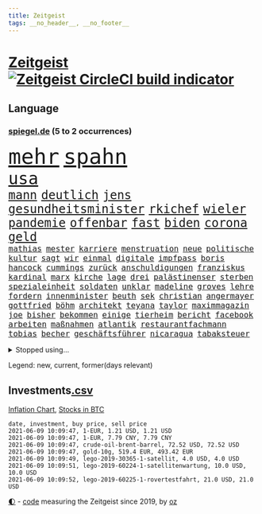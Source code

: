```yaml
---
title: Zeitgeist
tags: __no_header__, __no_footer__
---
```


# [Zeitgeist](https://oliz.io/zeitgeist/) [![Zeitgeist CircleCI build indicator](https://circleci.com/gh/ooz/zeitgeist.svg?style=shield)](https://circleci.com/gh/ooz/zeitgeist)

## Language

<h3><a href="https://www.spiegel.de" target="_blank">spiegel.de</a> (5 to 2 occurrences)</h3>
<p style="font-family:monospace">
<span style="font-size:32pt"><a href="news_links.html#mehr" class="current">mehr</a></span>
<span style="font-size:32pt"><a href="news_links.html#spahn" class="current">spahn</a></span>
<br>
<span style="font-size:25pt"><a href="news_links.html#usa" class="current">usa</a></span>
<br>
<span style="font-size:18pt"><a href="news_links.html#mann" class="current">mann</a></span>
<span style="font-size:18pt"><a href="news_links.html#deutlich" class="current">deutlich</a></span>
<span style="font-size:18pt"><a href="news_links.html#jens" class="current">jens</a></span>
<span style="font-size:18pt"><a href="news_links.html#gesundheitsminister" class="current">gesundheitsminister</a></span>
<span style="font-size:18pt"><a href="news_links.html#rkichef" class="current">rkichef</a></span>
<span style="font-size:18pt"><a href="news_links.html#wieler" class="current">wieler</a></span>
<span style="font-size:18pt"><a href="news_links.html#pandemie" class="current">pandemie</a></span>
<span style="font-size:18pt"><a href="news_links.html#offenbar" class="current">offenbar</a></span>
<span style="font-size:18pt"><a href="news_links.html#fast" class="current">fast</a></span>
<span style="font-size:18pt"><a href="news_links.html#biden" class="current">biden</a></span>
<span style="font-size:18pt"><a href="news_links.html#corona" class="current">corona</a></span>
<span style="font-size:18pt"><a href="news_links.html#geld" class="current">geld</a></span>
<br>
<span style="font-size:12pt"><a href="news_links.html#mathias" class="current">mathias</a></span>
<span style="font-size:12pt"><a href="news_links.html#mester" class="new">mester</a></span>
<span style="font-size:12pt"><a href="news_links.html#karriere" class="current">karriere</a></span>
<span style="font-size:12pt"><a href="news_links.html#menstruation" class="current">menstruation</a></span>
<span style="font-size:12pt"><a href="news_links.html#neue" class="current">neue</a></span>
<span style="font-size:12pt"><a href="news_links.html#politische" class="current">politische</a></span>
<span style="font-size:12pt"><a href="news_links.html#kultur" class="current">kultur</a></span>
<span style="font-size:12pt"><a href="news_links.html#sagt" class="current">sagt</a></span>
<span style="font-size:12pt"><a href="news_links.html#wir" class="current">wir</a></span>
<span style="font-size:12pt"><a href="news_links.html#einmal" class="current">einmal</a></span>
<span style="font-size:12pt"><a href="news_links.html#digitale" class="current">digitale</a></span>
<span style="font-size:12pt"><a href="news_links.html#impfpass" class="current">impfpass</a></span>
<span style="font-size:12pt"><a href="news_links.html#boris" class="current">boris</a></span>
<span style="font-size:12pt"><a href="news_links.html#hancock" class="current">hancock</a></span>
<span style="font-size:12pt"><a href="news_links.html#cummings" class="current">cummings</a></span>
<span style="font-size:12pt"><a href="news_links.html#zurück" class="current">zurück</a></span>
<span style="font-size:12pt"><a href="news_links.html#anschuldigungen" class="current">anschuldigungen</a></span>
<span style="font-size:12pt"><a href="news_links.html#franziskus" class="current">franziskus</a></span>
<span style="font-size:12pt"><a href="news_links.html#kardinal" class="current">kardinal</a></span>
<span style="font-size:12pt"><a href="news_links.html#marx" class="current">marx</a></span>
<span style="font-size:12pt"><a href="news_links.html#kirche" class="current">kirche</a></span>
<span style="font-size:12pt"><a href="news_links.html#lage" class="current">lage</a></span>
<span style="font-size:12pt"><a href="news_links.html#drei" class="current">drei</a></span>
<span style="font-size:12pt"><a href="news_links.html#palästinenser" class="current">palästinenser</a></span>
<span style="font-size:12pt"><a href="news_links.html#sterben" class="current">sterben</a></span>
<span style="font-size:12pt"><a href="news_links.html#spezialeinheit" class="new">spezialeinheit</a></span>
<span style="font-size:12pt"><a href="news_links.html#soldaten" class="current">soldaten</a></span>
<span style="font-size:12pt"><a href="news_links.html#unklar" class="current">unklar</a></span>
<span style="font-size:12pt"><a href="news_links.html#madeline" class="new">madeline</a></span>
<span style="font-size:12pt"><a href="news_links.html#groves" class="new">groves</a></span>
<span style="font-size:12pt"><a href="news_links.html#lehre" class="current">lehre</a></span>
<span style="font-size:12pt"><a href="news_links.html#fordern" class="current">fordern</a></span>
<span style="font-size:12pt"><a href="news_links.html#innenminister" class="current">innenminister</a></span>
<span style="font-size:12pt"><a href="news_links.html#beuth" class="new">beuth</a></span>
<span style="font-size:12pt"><a href="news_links.html#sek" class="new">sek</a></span>
<span style="font-size:12pt"><a href="news_links.html#christian" class="current">christian</a></span>
<span style="font-size:12pt"><a href="news_links.html#angermayer" class="new">angermayer</a></span>
<span style="font-size:12pt"><a href="news_links.html#gottfried" class="new">gottfried</a></span>
<span style="font-size:12pt"><a href="news_links.html#böhm" class="current">böhm</a></span>
<span style="font-size:12pt"><a href="news_links.html#architekt" class="current">architekt</a></span>
<span style="font-size:12pt"><a href="news_links.html#teyana" class="new">teyana</a></span>
<span style="font-size:12pt"><a href="news_links.html#taylor" class="current">taylor</a></span>
<span style="font-size:12pt"><a href="news_links.html#maximmagazin" class="new">maximmagazin</a></span>
<span style="font-size:12pt"><a href="news_links.html#joe" class="current">joe</a></span>
<span style="font-size:12pt"><a href="news_links.html#bisher" class="current">bisher</a></span>
<span style="font-size:12pt"><a href="news_links.html#bekommen" class="current">bekommen</a></span>
<span style="font-size:12pt"><a href="news_links.html#einige" class="current">einige</a></span>
<span style="font-size:12pt"><a href="news_links.html#tierheim" class="current">tierheim</a></span>
<span style="font-size:12pt"><a href="news_links.html#bericht" class="current">bericht</a></span>
<span style="font-size:12pt"><a href="news_links.html#facebook" class="current">facebook</a></span>
<span style="font-size:12pt"><a href="news_links.html#arbeiten" class="current">arbeiten</a></span>
<span style="font-size:12pt"><a href="news_links.html#maßnahmen" class="current">maßnahmen</a></span>
<span style="font-size:12pt"><a href="news_links.html#atlantik" class="current">atlantik</a></span>
<span style="font-size:12pt"><a href="news_links.html#restaurantfachmann" class="new">restaurantfachmann</a></span>
<span style="font-size:12pt"><a href="news_links.html#tobias" class="current">tobias</a></span>
<span style="font-size:12pt"><a href="news_links.html#becher" class="new">becher</a></span>
<span style="font-size:12pt"><a href="news_links.html#geschäftsführer" class="current">geschäftsführer</a></span>
<span style="font-size:12pt"><a href="news_links.html#nicaragua" class="new">nicaragua</a></span>
<span style="font-size:12pt"><a href="news_links.html#tabaksteuer" class="current">tabaksteuer</a></span>
</p>
<details>
<summary>Stopped using...</summary>
<p class="former" style="font-size:12pt">
regel(232) verstorbenen(232) 05(231) mainz(231) spitzenspiel(231) atmosphäre(230) flaschen(230) podium(230) schlimm(230) tötete(230) unentschieden(230) versorgt(230) zurzeit(230) ausschreitungen(229) geistliche(229) gemessen(229) gesundheit(229) moderna(229) rollstuhl(229) videos(229) volker(229) zufrieden(229) bundesverwaltungsgericht(228) gefährden(228) gleichberechtigung(228) kriminellen(228) landesregierung(228) mitunter(228) ronald(228) weichen(228) 37(227) besetzt(227) bidens(227) bußgeld(227) coronainfektionen(227) jonas(227) kultusministerkonferenz(227) kurzfristig(227) lebenslanger(227) mächtigsten(227) nahverkehr(227) osteuropa(227) rettungsschiff(227) schwierigen(227) seltener(227) spitzentitel(227) spuren(227) teure(227) verbands(227) ausgangssperre(226) bmw(226) dach(226) ehre(226) einsparen(226) erscheinen(226) fischer(226) frank(226) gelegenheit(226) gelegt(226) geschäft(226) herrscht(226) hessens(226) hinterlassen(226) kita(226) mediziner(226) philippinen(226) prüfung(226) verschiebt(226) väter(226) werben(226) witz(226) wütet(226) überprüft(226) 5(225) abends(225) auseinander(225) ausgang(225) bayerische(225) entwurf(225) gastgeber(225) goretzka(225) kurzem(225) lustig(225) nannte(225) psg(225) rechtsextremismus(225) republikanische(225) schweigt(225) strafstoß(225) städte(225) veränderte(225) weise(225) übergang(225) angeordnet(224) ans(224) ard(224) bundesebene(224) bus(224) dauerhaft(224) eingestuft(224) einstigen(224) enorm(224) erlassen(224) erleben(224) finanziell(224) fußballs(224) führende(224) gesundheitssystem(224) herausforderer(224) kalifornien(224) kompliziert(224) kooperiert(224) lübcke(224) mailand(224) medikamente(224) regisseurin(224) richten(224) sascha(224) sonntagmorgen(224) versehentlich(224) diskussion(223) drauf(223) einzelhandel(223) elektroauto(223) entschuldigt(223) gekostet(223) gewohnt(223) gutachten(223) juan(223) jubiläum(223) leipziger(223) niveau(223) oma(223) onlinehandel(223) plattformen(223) quartal(223) strikte(223) umsatzplus(223) wald(223) wünschen(223) 180(222) armut(222) begründung(222) bewährung(222) bildet(222) coronahotspot(222) ehren(222) elektroautos(222) geboren(222) giftanschlag(222) laden(222) merkt(222) nfl(222) radfahrer(222) rassistische(222) rassistischer(222) subventionen(222) trieb(222) warnte(222) aufsichtsrat(221) babys(221) bahnhof(221) befragt(221) befreiung(221) fußballprofi(221) gebe(221) gewerkschaften(221) gladbach(221) illegalen(221) jagd(221) jedenfalls(221) lagen(221) mangelt(221) negativ(221) spott(221) verärgert(221) zählen(221) 29(220) beschimpft(220) erbe(220) impfbereitschaft(220) kleines(220) morde(220) regisseur(220) riesige(220) schwangere(220) sportdirektor(220) augenzeugen(219) ausgewertet(219) deutet(219) fließt(219) gebaut(219) gewaltsam(219) infektion(219) klingbeil(219) matteo(219) milde(219) nahezu(219) sexismus(219) sprecher(219) verfilmt(219) vorliegt(219) 13jähriger(218) 43(218) angemessen(218) aufnahme(218) erhielt(218) house(218) infektionsrisiko(218) kleiner(218) kneipe(218) korrekt(218) krankheit(218) rassistischen(218) verschieben(218) zentralen(218) überraschung(218) absolut(217) aufbruch(217) besiegte(217) endgültig(217) erzgebirge(217) grünheide(217) halben(217) inszenierung(217) mitgliedschaft(217) männliche(217) nächtliche(217) rutschen(217) schlicht(217) update(217) werbung(217) wären(217) beschäftigen(216) brachen(216) bremst(216) innere(216) kehrte(216) m(216) massenhaft(216) sauerstoff(216) streng(216) terroristischen(216) viertelfinale(216) zucker(216) überfallen(216) 400000(215) aufholjagd(215) ausbau(215) coronatoten(215) deutschem(215) enkelin(215) feuerwehrleute(215) gesunden(215) handelsabkommen(215) nerven(215) pipeline(215) satz(215) stock(215) via(215) wohnt(215) wurzeln(215) atem(214) fernen(214) jahrhundert(214) lieferten(214) verabreicht(214) 52(213) coronaerkrankung(213) coronapolitik(213) entscheidend(213) hölle(213) inhaftiert(213) monatelangen(213) niederlande(213) offizielle(213) rekonstruiert(213) sprengsatz(213) verteidigen(213) wende(213) zusammenstößen(213) 11000(212) elektrische(212) entließ(212) gemalt(212) gletscher(212) hielten(212) josé(212) neuwagen(212) wahnsinn(212) ankara(211) dieselskandal(211) edward(211) franzose(211) kluge(211) psychische(211) robben(211) solange(211) uefa(211) wochenüberblick(211) autoindustrie(210) einsetzen(210) genauso(210) hilfspaket(210) migration(210) müde(210) olympiasieger(210) schwärmt(210) sportvorstand(210) verschwörung(210) warm(210) wohnzimmer(210) alarmierte(209) alternative(209) clemens(209) fakten(209) halb(209) illegales(209) leitete(209) schicken(209) 28(208) coronaviren(208) emails(208) gefangene(208) koma(208) 2006(207) aktie(207) aufarbeitung(207) bewusstlos(207) mitnehmen(207) potenzial(207) testet(207) treiben(207) ergibt(206) gittern(206) inzidenzwert(206) küstenwache(206) moritz(206) treue(206) weckt(206) 900(205) bangkok(205) doha(205) eingeführt(205) erwischt(205) jene(205) kostenlos(205) nennen(205) plastikmüll(205) rose(205) traut(205) bedingt(204) erkannt(204) norwegens(204) pjöngjang(204) porsche(204) unterschied(204) zusammenstoß(204) überleben(204) abhängigkeit(203) angepasst(203) architekten(203) betrifft(203) bevorstehen(203) coronazeit(203) exfrau(203) gästen(203) hinten(203) kickers(203) samstagmorgen(203) tabellenführer(203) unregelmäßigkeiten(203) beantworten(202) demonstrierende(202) deutliches(202) fortuna(202) führenden(202) hängen(202) iphone(202) iphones(202) sozialdemokraten(202) amtierende(201) antigenschnelltests(201) bäume(201) englands(201) halbe(201) infektionsgeschehen(201) menschlich(201) nation(201) pandemiebekämpfung(201) saintgermain(201) verklagen(201) erfinderisch(200) materialien(200) me(200) menschenrechtsverletzungen(200) papier(200) rettung(200) strengen(200) tvserie(200) bartsch(199) brandenburger(199) eroberte(199) klassische(199) konferenz(199) meines(199) strenger(199) verzeichnet(199) vorbereiten(199) durchgeführt(198) ergebnissen(198) erpressung(198) generalbundesanwalt(198) hessischen(198) landesweiten(198) samt(198) schulpolitik(198) 2025(197) agent(197) astronauten(197) aufgestellt(197) beauftragt(197) bewegungsfreiheit(197) nachts(197) optimismus(197) topteams(197) falscher(196) würzburger(196) befasst(195) gesichert(195) keeper(195) parteifreund(195) programme(195) ungeklärt(195) albtraum(194) ball(194) gedränge(194) gleichen(194) nervosität(194) psychisch(194) startete(194) verzeichnen(194) auszählung(193) erstickt(193) flughafens(193) fähigkeiten(193) neymar(193) pleite(193) titelgewinn(193) benötigte(192) gleichauf(192) jadon(192) dutzend(191) handy(191) klang(191) night(191) zugenommen(191) 66(190) khan(190) nirgendwo(190) supermärkten(190) verfolger(190) barça(189) dhabi(189) einblick(189) ernährung(189) populisten(189) telefonieren(189) vergabe(189) aufgabe(188) fabrice(188) frontexchef(188) leggeri(188) musikerin(188) votum(188) coronastudie(187) flüchtete(187) unionspolitiker(187) verkündeten(187) abgeschlossen(186) mourinho(186) vermeidet(186) verringert(186) warnapp(186) akten(185) grenzschützer(185) mafiosi(185) stehlen(185) verlegen(185) 165(184) anfühlt(184) dreharbeiten(184) ermordete(184) gerichtsentscheidung(184) illegaler(184) dr(183) geschah(183) vizekanzler(183) abstiegskampf(182) coronapatienten(182) herausforderungen(182) herum(182) mobilisiert(182) patzt(182) wechselunterricht(182) 91(181) beliebtesten(181) male(181) sank(180) spiegelteam(180) teilnehmern(180) voraussetzung(180) voraussichtlich(180) atalanta(179) erhielten(179) smartphones(179) ausgaben(178) golfstar(178) impfpflicht(178) links(178) drückt(177) entbrannt(177) märtyrer(177) offenem(177) anderswo(176) mohamed(176) sand(176) susanne(176) dorf(175) eingeliefert(175) erlaubte(175) rollstuhlfahrer(175) spacex(175) spektakulärer(175) topspiel(174) verwaltung(174) ausgetragen(173) verpflichtend(173) wasserstoff(173) armen(172) ausgeblieben(172) bayerisches(172) betrieben(172) hast(171) privatpersonen(171) empfänger(170) kreativität(170) 56(169) attraktiv(169) beitreten(169) elektromobilität(169) garantiert(169) tolle(169) ussängerin(169) ausgesehen(168) best(168) regierenden(168) uwe(168) ausverkauf(167) clooney(167) noah(167) reisebeschränkungen(167) unverzichtbar(167) offener(166) rätselhafter(165) as(164) begleiter(164) coronaimpfzentrum(164) italienischer(164) pfefferspray(164) warme(164) bist(163) kollabieren(163) krach(163) mobilität(163) randalierer(163) außergewöhnlichen(162) gesundheitsministers(161) kaisers(161) titelkampf(161) ablenkung(160) groben(160) größe(160) impfstoffhersteller(160) ipads(160) last(160) schätze(160) 'ndrangheta(159) berühmtesten(159) cambridge(159) hitler(159) jessica(159) offenbarte(159) regelmäßig(159) angestellten(158) frehse(158) helmut(158) trainerin(158) ärmelkanal(158) frontexskandal(157) beruft(156) opa(156) vertrauten(156) bundesagentur(155) krawalle(155) verlorene(155) erfüllung(154) coronaparty(153) lawinen(153) loslegen(153) aufträge(152) brutalen(152) gerechter(152) strahlt(152) willi(152) berühren(151) erben(151) unfällen(151) 15jährige(150) biontech/pfizer(150) kohlenmonoxidvergiftung(150) schiffe(150) inhaltlich(149) astrazenecaimpfstoff(148) berührt(148) größenwahnsinnig(148) impfdosis(148) morrison(148) schauspielern(148) errechnet(147) raumfahrtunternehmen(147) seeleute(147) überforderte(147) überforderung(147) beifahrer(146) coronakosten(146) fünftel(146) vorbehalte(146) würzburg(146) drinnen(145) politikers(145) vorwurfs(145) exuspräsident(144) festgesetzt(144) würdigt(144) abhilfe(143) entführte(143) harren(143) rüstet(142) unternehmerin(142) curevac(141) eingeweiht(141) streamingdienste(141) häfen(140) ios(140) attest(139) coronabedingungen(139) schreien(139) belohnt(138) fußgängerzonen(138) marie(138) motorroller(138) palace(138) pandemiejahr(138) portugiesen(138) gewollt(137) gottschalk(137) hungern(137) dankt(136) legenden(135) quält(135) rädern(135) entgehen(133) sonderweg(133) ankurbeln(132) euvertreter(132) fünfmal(132) motors(132) anfällig(131) großvater(131) rituale(131) systematisch(131) einreisebeschränkungen(130) freistellung(130) jazzmusiker(130) schlaf(130) schwangerschaftsabbrüche(130) strafanzeige(130) verbleibenden(130) ach(129) entschärfung(129) verbraucht(129) begünstigt(128) zweitligisten(128) pink(127) schachzug(127) spielefirma(127) statistiker(127) anzukurbeln(126) nrwregierung(126) hacken(124) leuchtet(124) abfahrt(123) laptop(123) verbrauch(123) fulham(122) heimatland(122) neunte(122) tübinger(122) eingekauft(121) schulöffnungen(121) unheimlich(121) weißer(121) englischer(120) grafik(120) rasche(120) rektor(120) trümmerteile(120) covidimpfung(119) filmemacher(119) scheiden(119) 72jähriger(118) angelaufen(118) entscheidender(117) eleganz(116) gewalttätigen(115) großartig(115) jakob(115) langjährige(115) behält(114) ussender(114) 22jährige(113) ausflüge(113) kriegsschiffe(113) martialischen(113) anna(112) blockierten(112) fuhren(112) 00(111) autobauer(111) diagnose(111) kindergeburtstag(111) peilt(111) verstieß(111) generalstaatsanwaltschaft(110) konzernmutter(110) präparat(110) schlafen(109) sicherheitsrisiko(109) stapeln(109) unterscheidet(109) 73jährige(108) geheimen(108) langzeitherrscher(108) andy(107) fotografiert(107) kennedy(107) dacia(106) berger(105) verschossen(105) goldbarren(104) scherzt(104) homeschooling(103) missverstanden(103) packung(102) lieferprobleme(101) unausweichlich(101) ausstellung(100) coronamutanten(100) dogecoin(100) fahrten(100) pool(100) reihenweise(100) viral(100) aue(99) pubertät(99) sicherheitskräften(99) weltkriegsbomben(99) nützen(98) drucken(97) kommentaren(97) kragen(97) losgegangen(97) metzelder(97) barrieren(96) einreiseverbote(96) flüsse(96) frühwarnsystem(96) ergab(95) nutzern(95) grandios(94) härtesten(94) nebenwirkung(94) neonazis(94) schlachtfeld(94) seen(94) stromnetz(94) vergewaltigte(94) flächendeckende(93) napoleon(93) machtlosigkeit(92) sylt(92) umfunktioniert(92) chaotisch(91) fehlendes(91) friseur(91) gefeierte(91) opel(91) reißen(91) selbsttests(91) uspharmakonzern(91) 730000(90) angekündigte(90) can't(90) fbibeamte(90) filmte(90) korsen(90) magische(90) siegeszug(90) turniersieg(90) altenpflege(89) büchershow(89) esa(89) eugen(89) faszinierenden(89) hope(89) taktischen(89) thermometer(89) einräumt(88) eliteuniversität(88) emirat(88) herthas(88) sommerurlaub(88) ausgebildet(87) dünne(87) fahrradunfall(87) gereicht(87) lehrern(87) muscheln(87) albas(86) ehrliche(86) geiselnahme(86) grebe(86) rainald(86) sexistische(86) snacks(86) straffrei(86) unverständliche(86) austausch(85) bundestagskandidatur(85) hatespeech(85) hauptgrund(85) höhle(85) salihamidžić(85) thematisieren(85) behördenchef(84) ksc(84) längerem(84) montagmorgen(84) onlinevorlesungen(84) quadrat(84) schub(84) spiegelenthüllungen(84) station(84) traditionell(84) ungeahnte(84) unzureichend(84) aufsicht(83) j(83) oprah(83) regionalwahl(83) spektakuläres(83) teslachefs(83) teslagründer(83) umgangs(83) winfrey(83) 313(82) diverse(82) frauenarzt(82) helikopter(82) herren(82) neuanfang(82) rettungskräften(82) siebtem(82) beliebteste(81) rückhalt(81) co₂einsparungen(80) günstig(80) liechtenstein(80) neunten(80) victoria(80) vordrängeln(80) dose(79) flüchtlingskrise(79) komplott(79) typ(79) deckung(78) erneuerbaren(78) freiheitsstrafen(78) hinderliche(78) süßigkeiten(78) beerbt(77) emilia(77) missgeschick(77) blume(76) egoismus(76) einstimmig(76) förderschulen(76) motivierter(76) regionalen(76) traumtor(76) unbeschadet(76) vorbestrafter(76) zulieferer(76) überdacht(76) anwender(75) lópez(75) verzeichnete(75) gebührt(74) kreuz(74) lehrkräften(74) marsmission(74) people(74) schwitzen(74) unmoralisch(74) wiedersehen(74) 42jähriger(73) coronablues(73) dfbpräsidenten(73) ingenuity(73) klopps(73) spannendes(73) coronahelden(72) impfberechtigte(72) klafft(72) kreitmayr(72) militärregierung(72) grundstein(71) hiesige(71) krone(71) privates(71) zürich(71) maren(70) tagebuch(70) brigadegeneral(69) gewicht(69) immobilienkonzern(69) katalanen(69) korn(69) musikern(69) patentschutz(69) ruckelnde(69) rum(69) snp(69) unerlaubt(69) zubereitet(69) angestellt(68) ellie(68) flasche(68) goulding(68) großmutter(68) nationaltorwart(68) polemik(68) privilegiert(68) senior(68) wagemutig(68) wal(68) duterte(67) hahn(67) nachrichtendienste(67) schottlands(67) steuerte(67) wmvergabe(67) einsätzen(66) niederlegen(66) berkshire(65) eintreten(65) freizugeben(65) hathaway(65) trollen(65) abfedern(64) angeht(64) einstecken(64) friedlich(64) portugals(64) reha(64) strecken(64) brexitstreit(63) bryson(63) dechambeau(63) diverser(63) klimafreundlich(63) maskengeschäften(63) schlechtem(63) aufstellung(62) kuchen(62) marvin(62) mexikanischen(62) polizeieinsätze(62) tariflöhne(62) unverantwortlich(62) volksabstimmung(62) zugewanderte(62) astrazenecavakzine(61) ausfuhr(61) birthday(61) gekippt(61) lahm(61) streitgespräch(61) todes(61) umkämpftes(61) vermittelte(61) bobic(60) dfbpokalhalbfinale(60) fredi(60) fäuste(60) rangers(60) südamerika(60) widersprüchliche(60) wittern(60) absprachen(59) diplomatie(59) drohschreiben(59) ethikrats(59) mental(59) provokanten(59) südosten(59) qrcode(58) spiegelkorrespondent(58) achtsamkeit(57) kaiserslautern(57) solarstrom(57) wobei(56) zuweilen(56) company(55) ebaykleinanzeigen(55) lebendigen(55) marihuana(55) oakland(55) segnen(55) spdminister(55) harvard(54) platzte(54) trophäen(54) vorübergehende(54) waldbränden(54) angehalten(53) arbeitskosten(53) missglückten(53) teilzeit(53) wildwuchs(53) abstandsregeln(52) erklärungsnot(52) erschaffen(52) eröffneten(52) freigeben(52) henning(52) iglesias(51) coronainzidenz(50) dementieren(50) förderpaket(50) münchnern(50) siegburg(50) bundessozialgericht(49) nachhilfemilliarde(49) nicolai(49) ussüdgrenze(49) grünschwarz(48) tatmotiv(48) abverlangt(47) apu(47) krankgemeldet(47) simpsons(47) bewegten(46) mobilfunk(46) schlägereien(46) sofortiges(46) bghentscheidung(45) dingen(45) kurzes(45) nio(45) scheidungen(45) 5500(44) abel(44) entfernten(44) motorsport(44) rekordtief(44) südgrenze(44) bobby(43) eskalierter(43) grundschulkinder(43) hotelöffnungen(43) malt(43) onlinebanking(43) raubüberfall(43) alfa(42) ansprüchen(42) dominierten(42) eisner(42) fellner(42) reedereien(42) romeo(42) 1400(41) formel1qualifying(41) kolonialismus(41) siegerstraße(41) auswärtiges(40) libysche(40) problemfall(40) stolperte(40) weckte(40) begrenzung(39) expolizisten(39) gesegnet(39) insulaner(38) labourpartei(38) pilotprojekte(38) bezeichneten(37) geldgeber(37) hauch(36) holzweg(36) mädchentraum(36) neuerdings(36) aufständische(35) burnoutrisiko(35) dj(35) drittstaaten(35) femizid(35) marketing(35) münchnerinnen(35) spielbeginn(35) suezkanalblockade(35) fachgerecht(34) kabinettskollegen(33) klimaneutralität(33) pochen(33) beleidigend(32) stocken(32) zidane(32) zinédine(32) rückzahlung(31) terrorverdachts(31) weltberühmte(31) aufhören(30) geisterwaffen(30) kopfhörer(30) misst(30) onkel(30) passagieren(30) schwergetan(30) talentiert(30) verwechselt(30) blinkt(29) kaiserin(29) könige(29) vereinigung(29) dog(28) flexibilität(28) imbissbude(28) sehnt(28) adi(27) behoben(27) düsseldorfer(27) herzanfall(27) hütter(27) längste(27) manila(27) pokalhalbfinale(27) vorgetäuscht(27) welthandel(27) zugreifen(27) 1896(26) dachstuhl(26) hochstapler(26) pflaster(26) hinsicht(25) revolutionsgarden(25) vortäuschen(25) angeschlossen(24) thron(24) cyberangriffe(23) fix(23) gereizt(23) kohlendioxid(23) rechtsterroristische(23) saint(23) spaziert(23) superreiche(23) bundesgesetz(22) dingfest(22) hinterleute(22) kalkulierte(22) sleepy(22) stimmungsbild(22) traumstart(22) koeman(21) komplizenschaft(21) fraktionssitzung(20) narzisst(20) gründungsmitglieder(19) klimadiskussion(19) konstellation(19) ranghoher(19) vereine(19) wolkenkratzer(19) ermutigende(18) hohes(18) spinne(18) ehrgeizig(17) einheiten(17) institute(17) maßnahmenpaket(17) modells(17) peloton(17) run(17) #allesdichtmachen(16) berufstätige(16) spender(16) videoaktion(16) ausgehen(15) ehrgeizigere(15) invasion(15) mundnasenschutz(15) neufassung(15) superleaguepläne(15) bka(13) coronagedenken(13) eingeschläfert(13) eubehörde(13) stritt(13) stritten(13) unglücklich(13) wagt(13) covorsitzenden(12) dragon(12) hässlich(12) mondmission(12) pitzke(12) referendum(12) saturday(12) schmuggeln(12) untergrund(12) versprochenen(12) gleichgestellt(11) heizt(11) lippen(11) verdienst(11) versöhnlichen(11)
</p>
</details>
<p>Legend: <span class="new">new</span>, <span class="current">current</span>, <span class="former">former(days relevant)</span></p>

## Investments[.csv](investments.csv)

[Inflation Chart](https://inflationchart.com),
[Stocks in BTC](https://stonksinbtc.xyz/)

```
date, investment, buy price, sell price
2021-06-09 10:09:47, 1-EUR, 1.21 USD, 1.21 USD
2021-06-09 10:09:47, 1-EUR, 7.79 CNY, 7.79 CNY
2021-06-09 10:09:47, crude-oil-brent-barrel, 72.52 USD, 72.52 USD
2021-06-09 10:09:47, gold-10g, 519.4 EUR, 493.42 EUR
2021-06-09 10:09:49, lego-2019-30365-1-satellit, 4.0 USD, 4.0 USD
2021-06-09 10:09:51, lego-2019-60224-1-satellitenwartung, 10.0 USD, 10.0 USD
2021-06-09 10:09:52, lego-2019-60225-1-rovertestfahrt, 21.0 USD, 21.0 USD
```

<footer>
<a href="javascript:toggleTheme()" class="nav">🌓</a>
- <a href="https://github.com/ooz/zeitgeist">code</a> measuring the Zeitgeist since 2019, by <a href="https://oliz.io">oz</a>
</footer>
